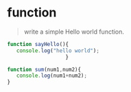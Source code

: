 # function
>write a simple Hello world function.
```js
function sayHello(){
   console.log("hello world");
                   }

function sum(num1,num2){
   console.log(num1+num2);
}
